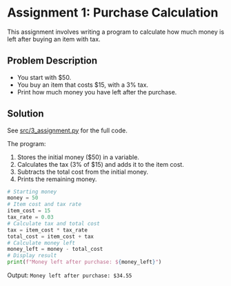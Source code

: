 # Assignment 1: Purchase Calculation

This assignment involves writing a program to calculate how much money is left after buying an item with tax.

## Problem Description
- You start with $50.
- You buy an item that costs $15, with a 3% tax.
- Print how much money you have left after the purchase.

## Solution
See [src/3_assignment.py](../../src/3_assignment/3_assignment.py) for the full code.

The program:
1. Stores the initial money ($50) in a variable.
2. Calculates the tax (3% of $15) and adds it to the item cost.
3. Subtracts the total cost from the initial money.
4. Prints the remaining money.

```python
# Starting money
money = 50
# Item cost and tax rate
item_cost = 15
tax_rate = 0.03
# Calculate tax and total cost
tax = item_cost * tax_rate
total_cost = item_cost + tax
# Calculate money left
money_left = money - total_cost
# Display result
print(f"Money left after purchase: ${money_left}")
```

Output: `Money left after purchase: $34.55`